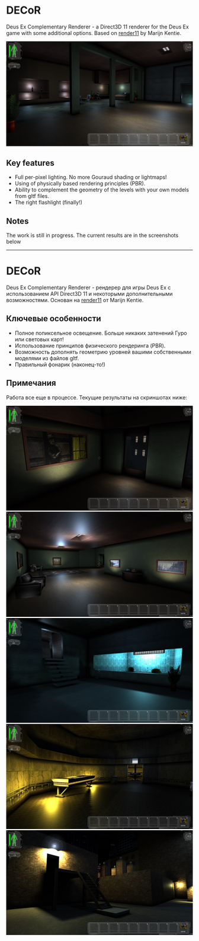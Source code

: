 ﻿# DECoR
Deus Ex Complementary Renderer - a Direct3D 11 renderer for the Deus Ex game with some additional options. Based on [render11](https://github.com/mkentie/render11) by Marijn Kentie.

<img src="/Images/paris_everett-2.jpg"/>

## Key features

* Full per-pixel lighting. No more Gouraud shading or lightmaps!
* Using of physically based rendering principles (PBR).
* Ability to complement the geometry of the levels with your own models from gltf files.
* The right flashlight (finally!)

## Notes
The work is still in progress. The current results are in the screenshots below

---

# DECoR
Deus Ex Complementary Renderer - рендерер для игры Deus Ex с использованием API Direct3D 11 и некоторыми дополнительными возможностями. Основан на [render11](https://github.com/mckentie/render11) от Marijn Kentie.

## Ключевые особенности

* Полное попиксельное освещение. Больше никаких затенений Гуро или световых карт!
* Использование принципов физического рендеринга (PBR).
* Возможность дополнять геометрию уровней вашими собственными моделями из файлов gltf.
* Правильный фонарик (наконец-то!)

## Примечания
Работа все еще в процессе. Текущие результаты на скриншотах ниже:

<img src="/Images/paris_everett-1.jpg"/>

<img src="/Images/paris_everett-3.jpg"/>

<img src="/Images/paris_everett-4.jpg"/>

<img src="/Images/paris_everett-5.jpg"/>

<img src="/Images/warehouse-1.jpg"/>